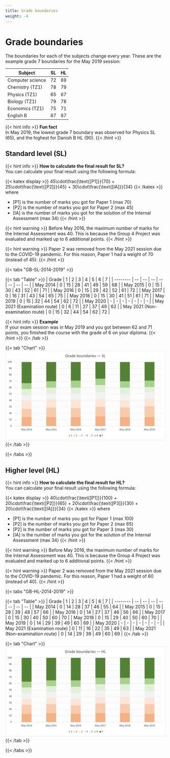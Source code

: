 ```yaml
---
title: Grade boundaries
weight: -4
---
```


# Grade boundaries

The boundaries for each of the subjects change every year. These are the example grade 7 boundaries for the May 2019 session:

| Subject          | SL | HL |
| ---------------- | -- | -- |
| Computer science | 72 | 69 |
| Chemistry (TZ1)  | 78 | 79 |
| Physics (TZ1)    | 65 | 67 |
| Biology (TZ1)    | 79 | 78 |
| Economics (TZ1)  | 75 | 71 |
| English B        | 87 | 87 |

{{< hint info >}}
**Fun fact**  
In May 2019, the lowest grade 7 boundary was observed for Physics SL (65), and the highest for Danish B HL (90).
{{< /hint >}}

## Standard level (SL)

{{< hint info >}}
**How to calculate the final result for SL?**  
You can calculate your final result using the following formula:  

{{< katex display  >}}
45\cdot\frac{\text{[P1]}}{70} + 25\cdot\frac{\text{[P2]}}{45} + 30\cdot\frac{\text{[IA]}}{34}
{{< /katex >}}
where
* [P1] is the number of marks you got for Paper 1 (max 70)
* [P2] is the number of marks you got for Paper 2 (max 45)
* [IA] is the number of marks you got for the solution of the Internal Assessment (max 34)
{{< /hint >}}

{{< hint warning >}}
Before May 2016, the maximum number of marks for the Internal Assessment was 40. This is because the Group 4 Project was evaluated and marked up to 6 additional points.
{{< /hint >}}

{{< hint warning >}}
Paper 2 was removed from the May 2021 session due to the COVID-19 pandemic. For this reason, Paper 1 had a weight of 70 (instead of 45).
{{< /hint >}}

{{< tabs "GB-SL-2014-2019" >}}

{{< tab "Table" >}}
| Grade    |  1 |  2 |  3 |  4 |  5 |  6 |  7 |
| -------- | -- | -- | -- | -- | -- | -- | -- |
| May 2014 |  0 | 15 | 28 | 41 | 49 | 59 | 68 |
| May 2015 |  0 | 15 | 30 | 43 | 52 | 61 | 71 |
| May 2016 |  0 | 15 | 29 | 42 | 52 | 61 | 72 |
| May 2017 |  0 | 16 | 31 | 43 | 54 | 65 | 75 |
| May 2018 |  0 | 15 | 30 | 41 | 51 | 61 | 71 |
| May 2019 |  0 | 15 | 32 | 44 | 54 | 62 | 72 |
| May 2020 |  - |  - |  - |  - |  - |  - |  - |
| May 2021 (Examination route) |  0 |  6 | 11 | 27 | 37 | 49 | 62 |
| May 2021 (Non-examination route) |  0 | 15 | 32 | 44 | 54 | 62 | 72 |

{{< hint info >}}
**Example**  
If your exam session was in May 2019 and you got between 62 and 71 points, you finished the course with the grade of 6 on your diploma.
{{< /hint >}}
{{< /tab >}}

{{< tab "Chart" >}}
![](GB-SL-2014-2019.png)
{{< /tab >}}

{{< /tabs >}}

## Higher level (HL)

{{< hint info >}}
**How to calculate the final result for HL?**  
You can calculate your final result using the following formula:  

{{< katex display  >}}
40\cdot\frac{\text{[P1]}}{100} + 20\cdot\frac{\text{[P2]}}{65} + 20\cdot\frac{\text{[P3]}}{30} + 20\cdot\frac{\text{[IA]}}{34}
{{< /katex >}}
where
* [P1] is the number of marks you got for Paper 1 (max 100)
* [P2] is the number of marks you got for Paper 2 (max 65)
* [P2] is the number of marks you got for Paper 3 (max 30)
* [IA] is the number of marks you got for the solution of the Internal Assessment (max 34)
{{< /hint >}}

{{< hint warning >}}
Before May 2016, the maximum number of marks for the Internal Assessment was 40. This is because the Group 4 Project was evaluated and marked up to 6 additional points.
{{< /hint >}}

{{< hint warning >}}
Paper 2 was removed from the May 2021 session due to the COVID-19 pandemic. For this reason, Paper 1 had a weight of 60 (instead of 40).
{{< /hint >}}

{{< tabs "GB-HL-2014-2019" >}}

{{< tab "Table" >}}
| Grade    |  1 |  2 |  3 |  4 |  5 |  6 |  7 |
| -------- | -- | -- | -- | -- | -- | -- | -- |
| May 2014 |  0 | 14 | 28 | 37 | 46 | 55 | 64 |
| May 2015 |  0 | 15 | 29 | 39 | 48 | 57 | 66 |
| May 2016 |  0 | 14 | 27 | 37 | 46 | 56 | 66 |
| May 2017 |  0 | 15 | 30 | 40 | 50 | 60 | 70 |
| May 2018 |  0 | 15 | 29 | 40 | 50 | 60 | 70 |
| May 2019 |  0 | 14 | 29 | 39 | 49 | 60 | 69 |
| May 2020 |  - |  - |  - |  - |  - |  - |  - |
| May 2021 (Examination route) |  0 | 11 | 16 | 22 | 35 | 49 | 63 |
| May 2021 (Non-examination route) |  0 | 14 | 29 | 39 | 49 | 60 | 69 |
{{< /tab >}}

{{< tab "Chart" >}}
![](GB-HL-2014-2019.png)
{{< /tab >}}

{{< /tabs >}}
